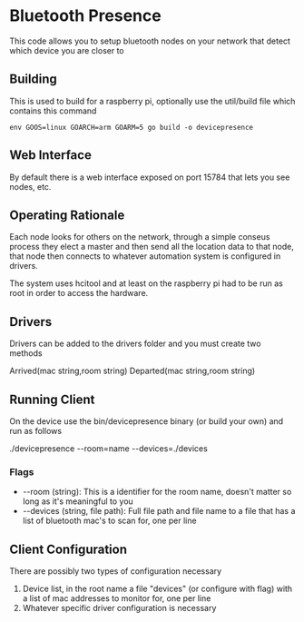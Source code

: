 # Bluetooth Presence 

This code allows you to setup bluetooth nodes on your network that detect which device you are closer to

## Building 

This is used to build for a raspberry pi, optionally use the util/build file which contains this command
```
env GOOS=linux GOARCH=arm GOARM=5 go build -o devicepresence
```

## Web Interface

By default there is a web interface exposed on port 15784 that lets you see nodes, etc.

## Operating Rationale

Each node looks for others on the network, through a simple conseus process they elect a master and then send all the location data to that node, that node then connects to whatever automation system is configured in drivers.

The system uses hcitool and at least on the raspberry pi had to be run as root in order to access the hardware.

## Drivers

Drivers can be added to the drivers folder and you must create two methods 

Arrived(mac string,room string)
Departed(mac string,room string)

## Running Client

On the device use the bin/devicepresence binary (or build your own) and run as follows

./devicepresence --room=name --devices=./devices

### Flags

* --room (string): This is a identifier for the room name, doesn't matter so long as it's meaningful to you
* --devices (string, file path): Full file path and file name to a file that has a list of bluetooth mac's to scan for, one per line

## Client Configuration

There are possibly two types of configuration necessary 

1) Device list, in the root name a file "devices" (or configure with flag) with a list of mac addresses to monitor for, one per line
2) Whatever specific driver configuration is necessary
